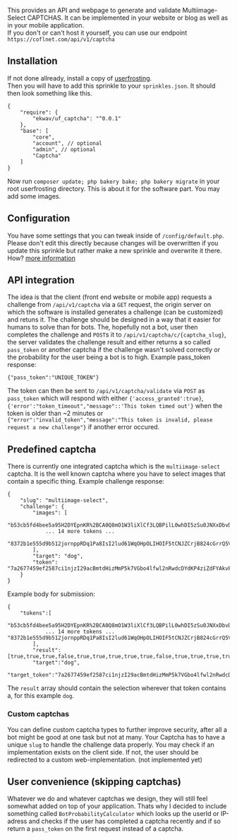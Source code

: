 This provides an API and webpage to generate and validate Multiimage-Select CAPTCHAS. It can be implemented in your website or blog as well as in your mobile application.  
If you don't or can't host it yourself, you can use our endpoint `https://coflnet.com/api/v1/captcha`

## Installation
If not done allready, install a copy of [userfrosting](https://learn.userfrosting.com/installation).  
Then you will have to add this sprinkle to your `sprinkles.json`.
It should then look something like this.  
```
{
    "require": {
        "ekwav/uf_captcha": "^0.0.1"
    },
    "base": [
        "core",
        "account", // optional
        "admin", // optional
        "Captcha"
    ]
}
```
Now run `composer update; php bakery bake; php bakery migrate` in your root userfrosting directory.
This is about it for the software part. You may add some images.

## Configuration
You have some settings that you can tweak inside of `/config/default.php`. Please don't edit this directly because changes will be overwritten if you update this sprinkle but rather make a new sprinkle and  overwrite it there. How? [more information](https://learn.userfrosting.com/configuration/config-files)

## API integration
The idea is that the client (front end website or mobile app) requests a challenge from `/api/v1/captcha` via a `GET` request, the origin server on which the software is installed generates a challenge (can be customized) and retuns it. The challenge should be designed in a way that it easier for humans to solve than for bots. The, hopefully not a bot, user then completes the challenge and `POST`s it to `/api/v1/captcha/c/{captcha_slug}`, the server validates the challenge result and either returns a so called `pass_token` or another captcha if the challenge wasn't solved correctly or the probability for the user being a bot is to high.
Example pass_token response:
```
{"pass_token":"UNIQUE_TOKEN"}
```
The token can then be sent to `/api/v1/captcha/validate` via `POST` as `pass_token` which will respond with either `{'access_granted':true}`, `{'error':"token_timeout","message"::'This token timed out'}` when the token is older than ~2 minutes or  `{"error":"invalid_token","message":"This token is invalid, please request a new challenge"}` if another error occured.

## Predefined captcha
There is currently one integrated captcha which is the `multiimage-select` captcha. It is the well known captcha where you have to select images that contain a specific thing.
Example challenge response:
```
{
    "slug": "multiimage-select",
    "challenge": {
        "images": [
            "b53cb5fd4bee5a95H2DYEpnKR%2BCA0Q8mO1W3liXlCf3LQBPilL0whDI5zSu0JNXxDbvD4OtgRtI%2BXvukZ4eX%2Fqcr%2FErR7HYwbiw%2B34Rp3nyShvMW1WM%2BJPIJeD6t1%2BS7pMrSGmYf8FufuMHA",
            ... 14 more tokens ...
            "8372b1e555d9b512jornppRDq1Pa8IsI2lud61WqOHpOLIHOIF5tCNJZCrjB824cGrrQ5VNolMqhtHQXwhD46oNw%2BD3aTCc%2F%2FOvShJsoILooCZjbajmp%2BctLbO8nag45rggLEkZeIv4%2F%2F3kiuTFvNTl8yJRR5bJqxzBz%2BA%3D%3D"
        ],
        "target": "dog",
        "token": "7a2677459ef2587ci1njzI29acBmtdHizMmP5k7VGbo4lfwl2nRwdcDYdKP4ziZdFYAkvPAqBAIEtkfJPUgBPmtumOLRdhXefLbhi2%2BVTwEJkj9EuTX%2BNPyulIk%3D"
    }
}
```
Example body for submission:
```
{
    "tokens":[
            "b53cb5fd4bee5a95H2DYEpnKR%2BCA0Q8mO1W3liXlCf3LQBPilL0whDI5zSu0JNXxDbvD4OtgRtI%2BXvukZ4eX%2Fqcr%2FErR7HYwbiw%2B34Rp3nyShvMW1WM%2BJPIJeD6t1%2BS7pMrSGmYf8FufuMHA",
            ... 14 more tokens ... "8372b1e555d9b512jornppRDq1Pa8IsI2lud61WqOHpOLIHOIF5tCNJZCrjB824cGrrQ5VNolMqhtHQXwhD46oNw%2BD3aTCc%2F%2FOvShJsoILooCZjbajmp%2BctLbO8nag45rggLEkZeIv4%2F%2F3kiuTFvNTl8yJRR5bJqxzBz%2BA%3D%3D"
        ],
        "result":[true,true,true,false,true,true,true,true,true,false,true,true,true,true,true,true],
        "target":"dog",
        "target_token":"7a2677459ef2587ci1njzI29acBmtdHizMmP5k7VGbo4lfwl2nRwdcDYdKP4ziZdFYAkvPAqBAIEtkfJPUgBPmtumOLRdhXefLbhi2%2BVTwEJkj9EuTX%2BNPyulIk%3D"}
```
The `result` array should contain the selection wherever that token contains a, for this example `dog`.

### Custom captchas
You can define custom captcha types to further improve security, after all a bot might be good at one task but not at many. Your Captcha has to have a unique `slug` to handle the challenge data properly.
You may check if an implementation exists on the client side. If not, the user should be redirected to a custom web-implementation. (not implemented yet)

## User convenience (skipping captchas)
Whatever we do and whatever captchas we design, they will still feel somewhat added on top of your application. Thats why I decided to include something called `BotProbabilityCalculator` which looks up the userId or IP-adress and checks if the user has completed a captcha recently and if so return a `pass_token` on the first request instead of a captcha.

